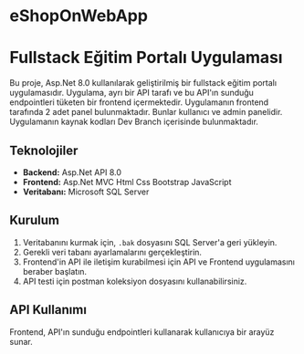 # eShopOnWebApp
# Fullstack Eğitim Portalı Uygulaması

Bu proje, Asp.Net 8.0 kullanılarak geliştirilmiş bir fullstack eğitim portalı uygulamasıdır. Uygulama, ayrı bir API tarafı ve bu API'ın sunduğu endpointleri tüketen bir frontend içermektedir.
Uygulamanın frontend tarafında 2 adet panel bulunmaktadır. Bunlar kullanıcı ve admin panelidir.
Uygulamanın kaynak kodları Dev Branch içerisinde bulunmaktadır.

## Teknolojiler

- **Backend:** Asp.Net API 8.0
- **Frontend:** Asp.Net MVC Html Css Bootstrap JavaScript
- **Veritabanı:** Microsoft SQL Server

## Kurulum

1. Veritabanını kurmak için, `.bak` dosyasını SQL Server'a geri yükleyin.
2. Gerekli veri tabanı ayarlamalarını gerçekleştirin.
3. Frontend'in API ile iletişim kurabilmesi için API ve Frontend uygulamasını beraber başlatın.
4. API testi için postman koleksiyon dosyasını kullanabilirsiniz.

## API Kullanımı

Frontend, API'ın sunduğu endpointleri kullanarak kullanıcıya bir arayüz sunar.
